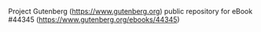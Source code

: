 Project Gutenberg (https://www.gutenberg.org) public repository for eBook #44345 (https://www.gutenberg.org/ebooks/44345)
